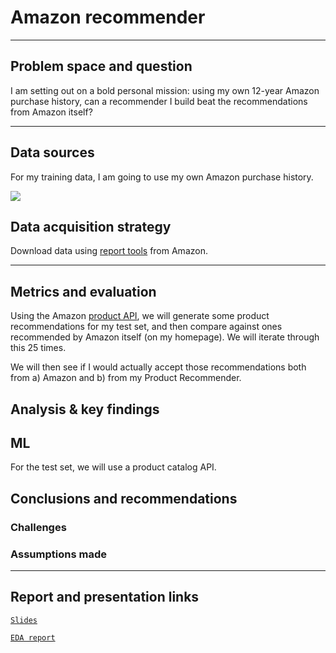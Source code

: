 # Amazon recommender

- - - 

## Problem space and question

I am setting out on a bold personal mission: using my own 12-year Amazon purchase history, can a recommender I build beat the recommendations from Amazon itself?

- - -
## Data sources

For my training data, I am going to use my own Amazon purchase history.

![](http://media.corporate-ir.net/media_files/IROL/17/176060/Oct18/Amazon%20logo.PNG)


## Data acquisition strategy

Download data using [report tools](https://www.amazon.com/gp/b2b/reports) from Amazon.

- - -
## Metrics and evaluation

Using the Amazon [product API](https://pypi.org/project/python-amazon-product-api/0.2.5/), we will generate some product recommendations for my test set, and then compare against ones recommended by Amazon itself (on my homepage). We will iterate through this 25 times.

We will then see if I would actually accept those recommendations both from a) Amazon and b) from my Product Recommender.


## Analysis & key findings


## ML

For the test set, we will use a product catalog API.


## Conclusions and recommendations

### Challenges

### Assumptions made

- - -
## Report and presentation links

[`Slides`](https://docs.google.com/presentation/d/16-24og3wl4MC0OUlwuakeZuyuqF_WCxy1lFTB3g3K-8/edit?usp=sharing)

[`EDA report`](./code/Amazon-order-history-EDA.ipynb)
